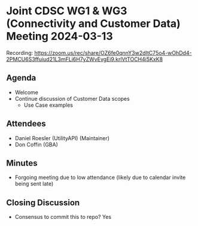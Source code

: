 # Joint CDSC WG1 & WG3 (Connectivity and Customer Data) Meeting 2024-03-13

Recording: https://zoom.us/rec/share/OZ6fe0qnnY3w2dItC75o4-wOhDd4-2PMCU6S3ffuiud21L3mFLi6H7yZWvEvgEi9.krlVtTOCH4i5KxK8

## Agenda
* Welcome
* Continue discussion of Customer Data scopes
    * Use Case examples

## Attendees
* Daniel Roesler (UtilityAPI) (Maintainer)
* Don Coffin (GBA)

## Minutes
* Forgoing meeting due to low attendance (likely due to calendar invite being sent late)

## Closing Discussion
* Consensus to commit this to repo? Yes


